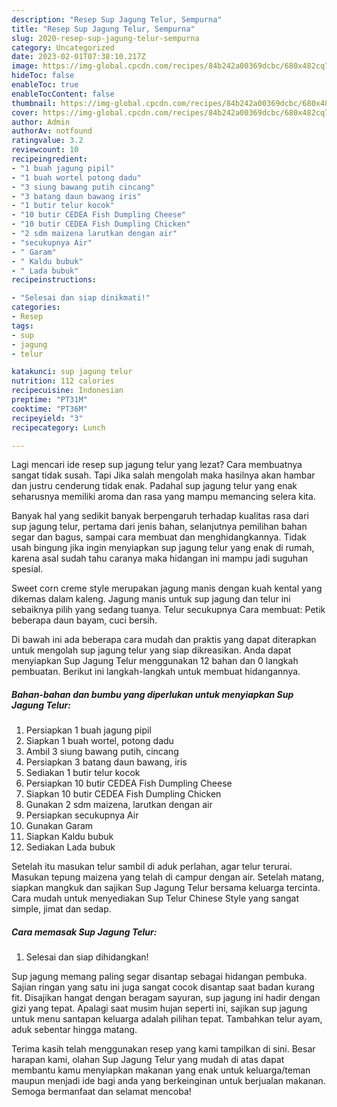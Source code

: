 ```yaml
---
description: "Resep Sup Jagung Telur, Sempurna"
title: "Resep Sup Jagung Telur, Sempurna"
slug: 2020-resep-sup-jagung-telur-sempurna
category: Uncategorized
date: 2023-02-01T07:38:10.217Z
image: https://img-global.cpcdn.com/recipes/84b242a00369dcbc/680x482cq70/sup-jagung-telur-foto-resep-utama.jpg
hideToc: false
enableToc: true
enableTocContent: false
thumbnail: https://img-global.cpcdn.com/recipes/84b242a00369dcbc/680x482cq70/sup-jagung-telur-foto-resep-utama.jpg
cover: https://img-global.cpcdn.com/recipes/84b242a00369dcbc/680x482cq70/sup-jagung-telur-foto-resep-utama.jpg
author: Admin
authorAv: notfound
ratingvalue: 3.2
reviewcount: 10
recipeingredient:
- "1 buah jagung pipil"
- "1 buah wortel potong dadu"
- "3 siung bawang putih cincang"
- "3 batang daun bawang iris"
- "1 butir telur kocok"
- "10 butir CEDEA Fish Dumpling Cheese"
- "10 butir CEDEA Fish Dumpling Chicken"
- "2 sdm maizena larutkan dengan air"
- "secukupnya Air"
- " Garam"
- " Kaldu bubuk"
- " Lada bubuk"
recipeinstructions:

- "Selesai dan siap dinikmati!"
categories:
- Resep
tags:
- sup
- jagung
- telur

katakunci: sup jagung telur 
nutrition: 112 calories
recipecuisine: Indonesian
preptime: "PT31M"
cooktime: "PT36M"
recipeyield: "3"
recipecategory: Lunch

---
```



Lagi mencari ide resep sup jagung telur yang lezat? Cara membuatnya sangat tidak susah. Tapi Jika salah mengolah maka hasilnya akan hambar dan justru cenderung tidak enak. Padahal sup jagung telur yang enak seharusnya memiliki aroma dan rasa yang mampu memancing selera kita.


Banyak hal yang sedikit banyak berpengaruh terhadap kualitas rasa dari sup jagung telur, pertama dari jenis bahan, selanjutnya pemilihan bahan segar dan bagus, sampai cara membuat dan menghidangkannya. Tidak usah bingung jika ingin menyiapkan sup jagung telur yang enak di rumah, karena asal sudah tahu caranya maka hidangan ini mampu jadi suguhan spesial.

Sweet corn creme style merupakan jagung manis dengan kuah kental yang dikemas dalam kaleng. Jagung manis untuk sup jagung dan telur ini sebaiknya pilih yang sedang tuanya. Telur secukupnya Cara membuat: Petik beberapa daun bayam, cuci bersih.


Di bawah ini ada beberapa cara mudah dan praktis yang dapat diterapkan untuk mengolah sup jagung telur yang siap dikreasikan. Anda dapat menyiapkan Sup Jagung Telur menggunakan 12 bahan dan 0 langkah pembuatan. Berikut ini langkah-langkah untuk membuat hidangannya.

<!--inarticleads1-->

##### Bahan-bahan dan bumbu yang diperlukan untuk menyiapkan Sup Jagung Telur:

1. Persiapkan 1 buah jagung pipil
1. Siapkan 1 buah wortel, potong dadu
1. Ambil 3 siung bawang putih, cincang
1. Persiapkan 3 batang daun bawang, iris
1. Sediakan 1 butir telur kocok
1. Persiapkan 10 butir CEDEA Fish Dumpling Cheese
1. Siapkan 10 butir CEDEA Fish Dumpling Chicken
1. Gunakan 2 sdm maizena, larutkan dengan air
1. Persiapkan secukupnya Air
1. Gunakan  Garam
1. Siapkan  Kaldu bubuk
1. Sediakan  Lada bubuk


Setelah itu masukan telur sambil di aduk perlahan, agar telur terurai. Masukan tepung maizena yang telah di campur dengan air. Setelah matang, siapkan mangkuk dan sajikan Sup Jagung Telur bersama keluarga tercinta. Cara mudah untuk menyediakan Sup Telur Chinese Style yang sangat simple, jimat dan sedap. 

<!--inarticleads2-->

##### Cara memasak Sup Jagung Telur:


1. Selesai dan siap dihidangkan!

Sup jagung memang paling segar disantap sebagai hidangan pembuka. Sajian ringan yang satu ini juga sangat cocok disantap saat badan kurang fit. Disajikan hangat dengan beragam sayuran, sup jagung ini hadir dengan gizi yang tepat. Apalagi saat musim hujan seperti ini, sajikan sup jagung untuk menu santapan keluarga adalah pilihan tepat. Tambahkan telur ayam, aduk sebentar hingga matang. 

Terima kasih telah menggunakan resep yang kami tampilkan di sini. Besar harapan kami, olahan Sup Jagung Telur yang mudah di atas dapat membantu kamu menyiapkan makanan yang enak untuk keluarga/teman maupun menjadi ide bagi anda yang berkeinginan untuk berjualan makanan. Semoga bermanfaat dan selamat mencoba!
